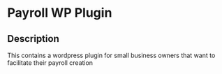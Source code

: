 # Payroll WP Plugin 

## Description
This contains a wordpress plugin for small business owners that want to facilitate their payroll creation